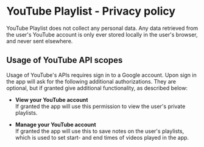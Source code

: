 # YouTube Playlist - Privacy policy

YouTube Playlist does not collect any personal data. Any data retrieved from the user's YouTube
account is only ever stored locally in the user's browser, and never sent elsewhere.


## Usage of YouTube API scopes

Usage of YouTube's APIs requires sign in to a Google account. Upon sign in the app will ask for
the following additional authorizations. They are optional, but if granted give additional
functionality, as described below:

- **View your YouTube account**  
If granted the app will use this permission to view the user's private playlists.

- **Manage your YouTube account**  
If granted the app will use this to save notes on the user's playlists, which is used to set
start- and end times of videos played in the app.
